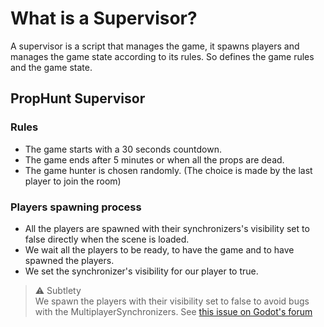 # What is a Supervisor?
A supervisor is a script that manages the game, it spawns players and manages the game state according to its rules.
So defines the game rules and the game state.

## PropHunt Supervisor
### Rules
- The game starts with a 30 seconds countdown.
- The game ends after 5 minutes or when all the props are dead. <!-- TODO: Find the correct duration -->
- The game hunter is chosen randomly. (The choice is made by the last player to join the room)

### Players spawning process
- All the players are spawned with their synchronizers's visibility set to false directly when the scene is loaded.
- We wait all the players to be ready, to have the game and to have spawned the players.
- We set the synchronizer's visibility for our player to true.

> ⚠️ Subtlety\
> We spawn the players with their visibility set to false to avoid bugs with the MultiplayerSynchronizers.
> See [this issue on Godot's forum](https://forum.godotengine.org/t/multiplayersynchronizer-refusing-to-sync-node-not-found-on-valid-path/82944)
